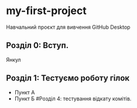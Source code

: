# my-first-project
Навчальний проєкт для вивчення GitHub Desktop
## Розділ 0: Вступ.
Янкул
## Розділ 1: Тестуємо роботу гілок 
*   Пункт А
*   Пункт Б
#Розділ 4: тестування відкату комітів.